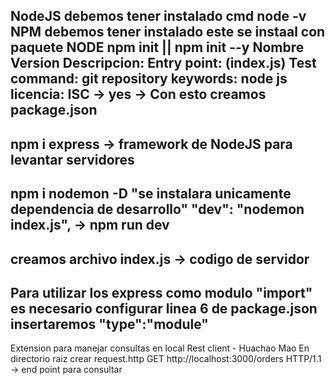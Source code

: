 NodeJS debemos tener instalado cmd node -v
NPM debemos tener instalado este se instaal con paquete NODE
npm init || npm init --y
Nombre
Version
Descripcion:
Entry point: (index.js)
Test command:
git repository
keywords: node js
licencia: ISC
-> yes -> Con esto creamos package.json
---
npm i express -> framework de NodeJS para levantar servidores
---
npm i nodemon -D "se instalara unicamente dependencia de desarrollo"
"dev": "nodemon index.js",
-> npm run dev
---
creamos archivo
index.js -> codigo de servidor
---
Para utilizar los express como modulo "import" es necesario configurar linea 6 de package.json
insertaremos "type":"module"
---
Extension para manejar consultas en local
Rest client - Huachao Mao
En directorio raiz
crear request.http
GET http://localhost:3000/orders HTTP/1.1 -> end point para consultar
